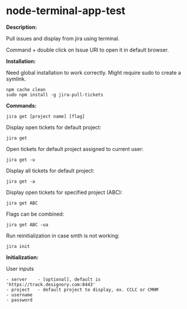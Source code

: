 # node-terminal-app-test
**Description:**

Pull issues and display from jira using terminal.

Command + double click on Issue URl to open it in default browser.

**Installation:**

Need global installation to work correctly. 
Might require sudo to create a symlink.

    npm cache clean
    sudo npm install -g jira-pull-tickets

**Commands:**

    jira get [project name] [flag]    

Display open tickets for default project:

    jira get 

Open tickets for default project assigned to current user:

    jira get -u                

Display all tickets for default project: 
    
    jira get -a                         

Display open tickets for specified project (ABC):

    jira get ABC    

Flags can be combined: 
   
    jira get ABC -ua    

Run reinitialization in case smth is not working:              
    
    jira init                           

**Initialization:**

User inputs

    - server    - [optional], default is 'https://track.designory.com:8443'
    - project   - default project to display, ex. CCLC or CMHM
    - username  
    - password 